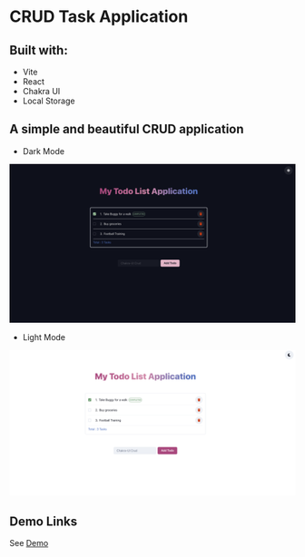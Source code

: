 
#  CRUD Task Application

## Built with:

* Vite
* React
* Chakra UI
* Local Storage

## A simple and beautiful CRUD application

* Dark Mode
<img src="./src/assets/dark.png">

* Light Mode

<img src="./src/assets/light.png">


## Demo Links

See [Demo](https://github.com/)
